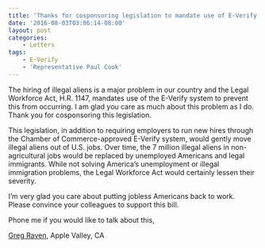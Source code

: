 ```yaml
---
title: 'Thanks for cosponsoring legislation to mandate use of E-Verify'
date: '2016-08-03T03:06:14-08:00'
layout: post
categories:
    - Letters
tags:
    - E-Verify
    - 'Representative Paul Cook'
---
```


The hiring of illegal aliens is a major problem in our country and the Legal Workforce Act, H.R. 1147, mandates use of the E-Verify system to prevent this from occurring. I am glad you care as much about this problem as I do. Thank you for cosponsoring this legislation.

This legislation, in addition to requiring employers to run new hires through the Chamber of Commerce-approved E-Verify system, would gently move illegal aliens out of U.S. jobs. Over time, the 7 million illegal aliens in non-agricultural jobs would be replaced by unemployed Americans and legal immigrants. While not solving America’s unemployment or illegal immigration problems, the Legal Workforce Act would certainly lessen their severity.

I’m very glad you care about putting jobless Americans back to work. Please convince your colleagues to support this bill.

Phone me if you would like to talk about this,

[Greg Raven](https://www.gregraven.org), Apple Valley, CA